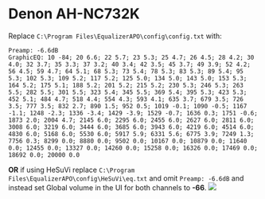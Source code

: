# Denon AH-NC732K
Replace `C:\Program Files\EqualizerAPO\config\config.txt` with:
```
Preamp: -6.6dB
GraphicEQ: 10 -84; 20 6.6; 22 5.7; 23 5.3; 25 4.7; 26 4.5; 28 4.2; 30 4.0; 32 3.7; 35 3.3; 37 3.2; 40 3.4; 42 3.5; 45 3.7; 49 3.9; 52 4.2; 56 4.5; 59 4.7; 64 5.1; 68 5.3; 73 5.4; 78 5.3; 83 5.3; 89 5.4; 95 5.3; 102 5.3; 109 5.2; 117 5.2; 125 5.0; 134 5.0; 143 5.0; 153 5.3; 164 5.2; 175 5.1; 188 5.2; 201 5.2; 215 5.2; 230 5.3; 246 5.3; 263 5.5; 282 5.5; 301 5.5; 323 5.4; 345 5.5; 369 5.4; 395 5.3; 423 5.3; 452 5.1; 484 4.7; 518 4.4; 554 4.3; 593 4.1; 635 3.7; 679 3.5; 726 3.5; 777 3.5; 832 2.7; 890 1.5; 952 0.5; 1019 -0.1; 1090 -0.5; 1167 -1.1; 1248 -2.3; 1336 -3.4; 1429 -3.9; 1529 -0.7; 1636 0.3; 1751 -0.6; 1873 2.0; 2004 4.7; 2145 6.0; 2295 6.0; 2455 6.0; 2627 6.0; 2811 6.0; 3008 6.0; 3219 6.0; 3444 6.0; 3685 6.0; 3943 6.0; 4219 6.0; 4514 6.0; 4830 6.0; 5168 6.0; 5530 6.0; 5917 5.9; 6331 5.6; 6775 3.9; 7249 1.3; 7756 0.3; 8299 0.0; 8880 0.0; 9502 0.0; 10167 0.0; 10879 0.0; 11640 0.0; 12455 0.0; 13327 0.0; 14260 0.0; 15258 0.0; 16326 0.0; 17469 0.0; 18692 0.0; 20000 0.0
```
**OR** if using HeSuVi replace `C:\Program Files\EqualizerAPO\config\HeSuVi\eq.txt` and omit `Preamp: -6.6dB` and instead set Global volume in the UI for both channels to **-66**.
![](https://raw.githubusercontent.com/jaakkopasanen/AutoEq/master/results/SBAF-Serious/headphoncecom/onear/Denon%20AH-NC732K/Denon%20AH-NC732K.png)
